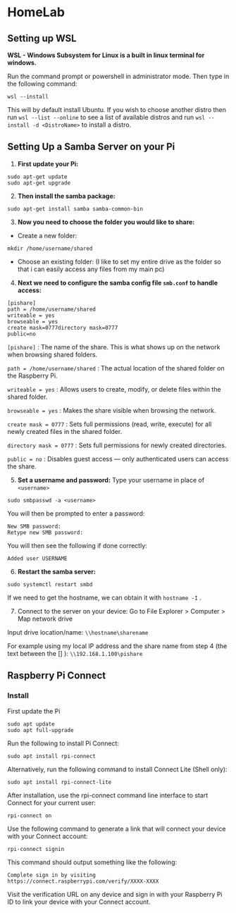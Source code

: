 # HomeLab

## Setting up WSL

**WSL - Windows Subsystem for Linux is a built in linux terminal for windows.**

Run the command prompt or powershell in administrator mode. Then type in the following command:
``` 
wsl --install
```
This will by default install Ubuntu. If you wish to choose another distro then run `wsl --list --online` to see a list of available distros and run `wsl --install -d <DistroName>` to install a distro.


## Setting Up a Samba Server on your Pi

1. **First update your Pi:**
  ```
  sudo apt-get update
  sudo apt-get upgrade
  ```

2. **Then install the samba package:**
  ```
  sudo apt-get install samba samba-common-bin
  ```

3. **Now you need to choose the folder you would like to share:**
  - Create a new folder:
  ```
  mkdir /home/username/shared
  ```
  - Choose an existing folder:
  (I like to set my entire drive as the folder so that i can easily access any files from my main pc)

4. **Next we need to configure the samba config file `smb.conf` to handle access:**
  ```
  [pishare]
  path = /home/username/shared
  writeable = yes
  browseable = yes
  create mask=0777directory mask=0777
  public=no
  ```
  
  `[pishare]` : The name of the share. This is what shows up on the network when browsing shared folders.
  
  `path = /home/username/shared` : The actual location of the shared folder on the Raspberry Pi.
  
  `writeable = yes` : Allows users to create, modify, or delete files within the shared folder.
  
  `browseable = yes` : Makes the share visible when browsing the network.
  
  `create mask = 0777` : Sets full permissions (read, write, execute) for all newly created files in the shared folder.
  
  `directory mask = 0777` : Sets full permissions for newly created directories.
  
  `public = no` : Disables guest access — only authenticated users can access the share.

5. **Set a username and password:**
	Type your username in place of `<username>`
  ```
  sudo smbpasswd -a <username>
  ```

  You will then be prompted to enter a password:
  
  ```
  New SMB password:
  Retype new SMB password:
  ```

  You will then see the following if done correctly:
 
  ```
  Added user USERNAME
  ```

6. **Restart the samba server:**
  ```
  sudo systemctl restart smbd
  ```
  If we need to get the hostname, we can obtain it with `hostname -I` .

7. Connect to the server on your device:
  Go to File Explorer > Computer > Map network drive

  Input drive location/name: `\\hostname\sharename`
  
  For example using my local IP address and the share name from step 4 (the text between the [] ): `\\192.168.1.100\pishare`
  
## Raspberry Pi Connect
### Install
First update the Pi
```
sudo apt update
sudo apt full-upgrade
```
Run the following to install Pi Connect:
```
sudo apt install rpi-connect
```
Alternatively, run the following command to install Connect Lite (Shell only):
```
sudo apt install rpi-connect-lite
```
After installation, use the rpi-connect command line interface to start Connect for your current user:
```
rpi-connect on
```
Use the following command to generate a link that will connect your device with your Connect account:
```
rpi-connect signin
```
This command should output something like the following:
```
Complete sign in by visiting https://connect.raspberrypi.com/verify/XXXX-XXXX
```
Visit the verification URL on any device and sign in with your Raspberry Pi ID to link your device with your Connect account.

